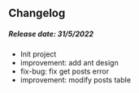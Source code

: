 ## Changelog

##### Release date: 31/5/2022
- Init project
- improvement: add ant design
- fix-bug: fix get posts error
- improvement: modify posts table